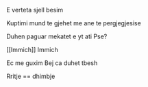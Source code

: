 E verteta sjell besim

Kuptimi mund te gjehet me ane te pergjegjesise

Duhen paguar mekatet e yt ati
	Pse?

[[Immich]] Immich

Ec me guxim
Bej ca duhet tbesh

Rritje == dhimbje